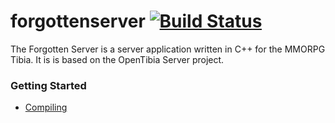 forgottenserver [![Build Status](https://travis-ci.org/otland/forgottenserver.png?branch=master)](https://travis-ci.org/otland/forgottenserver)
===============

The Forgotten Server is a server application written in C++ for the MMORPG Tibia. It is is based on the OpenTibia Server project.

### Getting Started

* [Compiling](https://github.com/otland/forgottenserver/wiki/Compiling)
